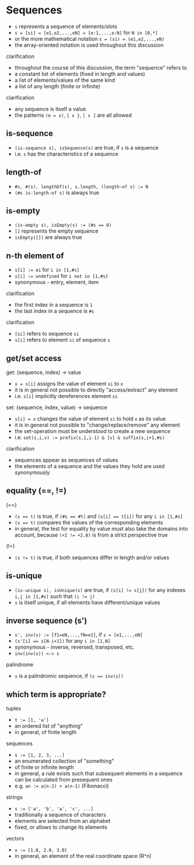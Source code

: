 
<!-- ======================================================================= -->
# Sequences

* `s` represents a sequence of elements/slots
* `s = [si] = [e1,e2,...,eN] = [e:1,...,e:N]` for `N in [0,*]`
* or the more mathematical notation `s = (si) = (e1,e2,...,eN)`
* the array-oriented notation is used throughout this discussion

clarification

* throughout the course of this discussion, the term "sequence" refers to
* a constant list of elements (fixed in length and values)
* a list of elements/values of the same kind
* a list of any length (finite or infinite)

clarification

* any sequence is itself a value
* the patterns `(e = s)`, `{ s }`, `[ s ]` are all allowed

<!-- ======================================================================= -->
## is-sequence

* `(is-sequence s), isSequence(s)` are true, if `s` is a sequence
* i.e. `s` has the characteristics of a sequence

<!-- ======================================================================= -->
## length-of

* `#s, #(s), lengthOf(s), s.length, (length-of s) := N`
* `(#s is-length-of s)` is always true

<!-- ======================================================================= -->
## is-empty

* `(is-empty s), isEmpty(s) := (#s == 0)`
* `[]` represents the empty sequence
* `isEmpty([])` are always true

<!-- ======================================================================= -->
## n-th element of

* `s[i] := ei` for `i in [1,#s]`
* `s[i] := undefined` for `i not in [1,#s]`
* synonymous - entry, element, item

clarification

* the first index in a sequence is `1`
* the last index in a sequence is `#s`

clarification

* `[si]` refers to sequence `si`
* `s[i]` refers to element `si` of sequence `s`

<!-- ======================================================================= -->
## get/set access

get: (sequence, index) -> value

* `x = s[i]` assigns the value of element `si` to `x`
* it is in general not possible to directly "access/extract" any element
* i.e. `s[i]` implicitly dereferences element `si`

set: (sequence, index, value) -> sequence

* `s[i] = x` changes the value of element `si` to hold `x` as its value
* it is in general not possible to "change/replace/remove" any element
* the set-operation must be understood to create a new sequence
* i.e. `set(s,i,v) := prefix(s,1,i-1) & [v] & suffix(s,i+1,#s)`

clarification

* sequences appear as sequences of values
* the elements of a sequence and the values they hold are used synonymously

<!-- ======================================================================= -->
## equality (==, !=)

(==)

* `(s == t)` is true, if `(#s == #t)` and `(s[i] == t[i])` for any `i in [1,#s]`
* `(s == t)` compares the values of the corresponding elements
* in general, the test for equality by value must also take the domains into
  account, because `(+2 != +2.0)` is from a strict perspective true

(!=)

* `(s != t)` is true, if both sequences differ in length and/or values

<!-- ======================================================================= -->
## is-unique

* `(is-unique s), isUnique(s)` are true, if `(s[i] != s[j])`
  for any indexes `i,j in [1,#s]` such that `(i != j)`
* `s` is itself unique, if all elements have different/unique values

<!-- ======================================================================= -->
## inverse sequence (s')

* `s', inv(s) := [f1=eN,...,fN=e1]`, if `s = [e1,...,eN]`
* `(s'[i] == s[N-i+1])` for any `i in [1,N]`
* synonymous - inverse, reversed, transposed, etc.
* `inv(inv(s)) <-> s`

palindrome

* `s` is a palindromic sequence, if `(s == inv(s))`

<!-- ======================================================================= -->
## which term is appropriate?

tuples

* `t := [1, 'a']`
* an ordered list of "anything"
* in general, of finite length

sequences

* `s := [1, 2, 3, ...]`
* an enumerated collection of "something"
* of finite or infinite length
* in general, a rule exists such that subsequent elements
  in a sequence can be calculated from presequent ones
* e.g. `an := a(n-2) + a(n-1)` (Fibonacci)

strings

* `s := ['a', 'b', 'a', 'c', ...]`
* traditionally a sequence of characters
* elements are selected from an alphabet
* fixed, or allows to change its elements

vectors

* `v := [1.0, 2.0, 3.0]`
* in general, an element of the real coordinate space (R^n)
